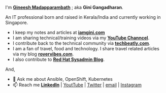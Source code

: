 I'm **[Gineesh Madapparambath](https://www.linkedin.com/in/gineesh/)** ; aka **Gini Gangadharan**. 

An IT professional born and raised in Kerala/India and currently working in Singapore.

- I keep my notes and articles at **[iamgini.com](https://www.iamgini.com/)**
- I am sharing technical/training videos via my **[YouTube Channcel](https://www.youtube.com/techbeatly?sub_confirmation=1)**.
- I contribute back to the technical community via **[techbeatly.com](https://www.techbeatly.com/)**.
- I am a fan of travel, food and technology. I share travel related articles via my blog **[rovervibes.com](https://www.rovervibes.com/)**.
- I also contribute to **[Red Hat Sysadmin Blog](https://www.redhat.com/sysadmin/user/446371)**.

And, 
- 💬 Ask me about Ansible, OpenShift, Kubernetes
- 📫 Reach me **[LinkedIn](https://www.linkedin.com/in/gineesh/)** | [YoutTube](https://www.youtube.com/channel/UCLA_wrgCYV2R2ZHgk1xTCqg?sub_confirmation=1) | [Twitter](https://twitter.com/GiniGangadharan) | [email](mailto:net.gini@gmail.com) | [Instagram](https://www.instagram.com/ginigangadharan/)

<!--
Here are some ideas to get you started:

- 🔭 I’m currently working on ...
- 🌱 I’m currently learning ...
- 👯 I’m looking to collaborate on ...
- 🤔 I’m looking for help with ...
- 💬 Ask me about ...
- 📫 How to reach me: ...
- 😄 Pronouns: ...
- ⚡ Fun fact: ...
-->
